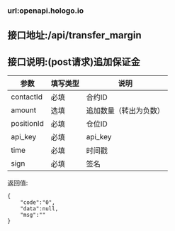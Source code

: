 ### url:openapi.hologo.io

## 接口地址:/api/transfer_margin

## 接口说明:(post请求)追加保证金

|参数|	填写类型|	说明|
|------------|--------|-----------------------------|
|contactId|	必填|	合约ID|
|amount|	选填|	追加数量（转出为负数）|
|positionId| 必填|  仓位ID|
|api_key|	必填|	api_key|
|time|	必填|	时间戳|
|sign|	必填|	签名|

返回值:

    {
	    "code":"0",
	    "data":null,
	    "msg":""
    }


